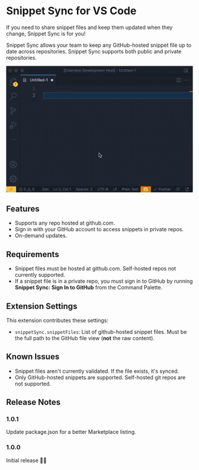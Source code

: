 # Snippet Sync for VS Code

If you need to share snippet files and keep them updated when they change,
Snippet Sync is for you!

Snippet Sync allows your team to keep any GitHub-hosted snippet file up to date
across repositories.
Snippet Sync supports both public and private repositories.

![Animation of downloading snippets](./img/demo_animate.gif)

## Features

- Supports any repo hosted at github.com.
- Sign in with your GitHub account to access snippets in private repos.
- On-demand updates.

## Requirements

- Snippet files must be hosted at github.com.
  Self-hosted repos not currently supported.
- If a snippet file is in a private repo, you must sign in to GitHub
  by running **Snippet Sync: Sign In to GitHub** from the Command Palette.

## Extension Settings

This extension contributes these settings:

- `snippetSync.snippetFiles`: List of github-hosted snippet files.
  Must be the full path to the GitHub file view
  (**not** the raw content).

## Known Issues

- Snippet files aren't currently validated.
  If the file exists, it's synced.
- Only GitHub-hosted snippets are supported.
  Self-hosted git repos are not supported.

## Release Notes

### 1.0.1

Update package.json for a better Marketplace listing.

### 1.0.0

Initial release 🚀🎉
